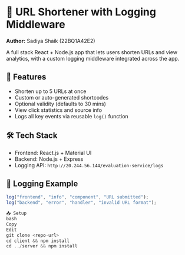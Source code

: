 # 🔗 URL Shortener with Logging Middleware

**Author:** Sadiya Shaik (22BQ1A42E2)

A full stack React + Node.js app that lets users shorten URLs and view analytics, with a custom logging middleware integrated across the app.

## 🚀 Features
- Shorten up to 5 URLs at once
- Custom or auto-generated shortcodes
- Optional validity (defaults to 30 mins)
- View click statistics and source info
- Logs all key events via reusable `log()` function

## 🛠️ Tech Stack
- Frontend: React.js + Material UI
- Backend: Node.js + Express
- Logging API: `http://20.244.56.144/evaluation-service/logs`

## 📄 Logging Example
```js
log("frontend", "info", "component", "URL submitted");
log("backend", "error", "handler", "invalid URL format");

📥 Setup
bash
Copy
Edit
git clone <repo-url>
cd client && npm install
cd ../server && npm install
